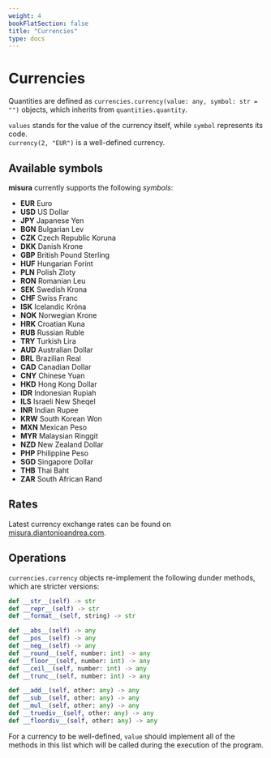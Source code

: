 ```yaml
---
weight: 4
bookFlatSection: false
title: "Currencies"
type: docs
---
```


# Currencies

Quantities are defined as `currencies.currency(value: any, symbol: str = "")` objects, which inherits from `quantities.quantity`.

`values` stands for the value of the currency itself, while `symbol` represents its code.  
`currency(2, "EUR")` is a well-defined currency.

## Available symbols

**misura** currently supports the following _symbols_:

- **EUR**	Euro
- **USD**	US Dollar
- **JPY**	Japanese Yen
- **BGN**	Bulgarian Lev
- **CZK**	Czech Republic Koruna
- **DKK**	Danish Krone
- **GBP**	British Pound Sterling
- **HUF**	Hungarian Forint
- **PLN**	Polish Zloty
- **RON**	Romanian Leu
- **SEK**	Swedish Krona
- **CHF**	Swiss Franc
- **ISK**	Icelandic Króna
- **NOK**	Norwegian Krone
- **HRK**	Croatian Kuna
- **RUB**	Russian Ruble
- **TRY**	Turkish Lira
- **AUD**	Australian Dollar
- **BRL**	Brazilian Real
- **CAD**	Canadian Dollar
- **CNY**	Chinese Yuan
- **HKD**	Hong Kong Dollar
- **IDR**	Indonesian Rupiah
- **ILS**	Israeli New Sheqel
- **INR**	Indian Rupee
- **KRW**	South Korean Won
- **MXN**	Mexican Peso
- **MYR**	Malaysian Ringgit
- **NZD**	New Zealand Dollar
- **PHP**	Philippine Peso
- **SGD**	Singapore Dollar
- **THB**	Thai Baht
- **ZAR**	South African Rand

## Rates

Latest currency exchange rates can be found on [misura.diantonioandrea.com](https://misura.diantonioandrea.com/currencies/rates.json).

## Operations

`currencies.currency` objects re-implement the following dunder methods, which are stricter versions:

```python
def __str__(self) -> str
def __repr__(self) -> str
def __format__(self, string) -> str

def __abs__(self) -> any
def __pos__(self) -> any
def __neg__(self) -> any
def __round__(self, number: int) -> any
def __floor__(self, number: int) -> any
def __ceil__(self, number: int) -> any
def __trunc__(self, number: int) -> any

def __add__(self, other: any) -> any
def __sub__(self, other: any) -> any
def __mul__(self, other: any) -> any
def __truediv__(self, other: any) -> any
def __floordiv__(self, other: any) -> any
```

For a currency to be well-defined, `value` should implement all of the methods in this list which will be called during the execution of the program.